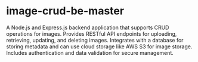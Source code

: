 # image-crud-be-master
A Node.js and Express.js backend application that supports CRUD operations for images. Provides RESTful API endpoints for uploading, retrieving, updating, and deleting images. Integrates with a database for storing metadata and can use cloud storage like AWS S3 for image storage. Includes authentication and data validation for secure management.
